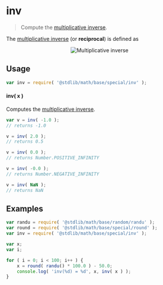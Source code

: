 # inv

> Compute the [multiplicative inverse][multiplicative-inverse].


<section class="intro">

The [multiplicative inverse][multiplicative-inverse] (or __reciprocal__) is defined as

<!-- <equation class="equation" label="eq:multiplicative_inverse" align="center" raw="y = \frac{1}{x}" alt="Multiplicative inverse"> -->

<div class="equation" align="center" data-raw-text="y = \frac{1}{x}" data-equation="eq:multiplicative_inverse">
    <img src="" alt="Multiplicative inverse">
    <br>
</div>

<!-- </equation> -->

</section>

<!-- /.intro -->


<section class="usage">

## Usage

``` javascript
var inv = require( '@stdlib/math/base/special/inv' );
```

#### inv( x )

Computes the [multiplicative inverse][multiplicative-inverse].

``` javascript
var v = inv( -1.0 );
// returns -1.0

v = inv( 2.0 );
// returns 0.5

v = inv( 0.0 );
// returns Number.POSITIVE_INFINITY

v = inv( -0.0 );
// returns Number.NEGATIVE_INFINITY

v = inv( NaN );
// returns NaN
```

</section>

<!-- /.usage -->


<section class="examples">

## Examples

``` javascript
var randu = require( '@stdlib/math/base/random/randu' );
var round = require( '@stdlib/math/base/special/round' );
var inv = require( '@stdlib/math/base/special/inv' );

var x;
var i;

for ( i = 0; i < 100; i++ ) {
    x = round( randu() * 100.0 ) - 50.0;
    console.log( 'inv(%d) = %d', x, inv( x ) );
}
```

</section>

<!-- /.examples -->


<section class="links">

[multiplicative-inverse]: https://en.wikipedia.org/wiki/Multiplicative_inverse

</section>

<!-- /.links -->
